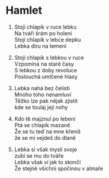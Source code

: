 # Hamlet

1. Stojí chlapík v ruce lebku  
   Na tváři šrám po holení  
   Stojí chlapík v lebce depku  
   Lebka díru na temeni

2. Stojí chlapík s lebkou v ruce  
   Vzpomíná na staré časy  
   S lebkou z doby revoluce  
   Poslouchá umlčené hlasy

3. Lebka nahá bez čelisti  
   Mnoho toho nenamluví  
   Těžko lze pak nějak zjistit  
   kde se toulaj její nohy

4. Kdo tě majznul po lebeni  
   Ptá se chlapík mazaně  
   Že se tu teď na mne křeníš  
   že se mi vejdeš do dlaně

5. Lebka si však myslí svoje  
   zubí se mu do tváře  
   Lebka však ví jak to skončí  
   Že stejně všichni spočinou v almaře
